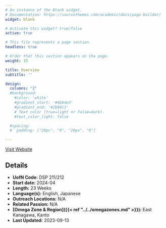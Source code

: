 ```yaml
---
# An instance of the Blank widget.
# Documentation: https://sourcethemes.com/academic/docs/page-builder/
widget: blank

# Activate this widget? true/false
active: true

# This file represents a page section.
headless: true

# Order that this section appears on the page.
weight: 15

title: Overview
subtitle: ''

design:
  columns: "2"
  #background:
    #color: 'white'
    #gradient_start: '#4bb4e3'
    #gradient_end: '#2b94c3'
    # Text color (true=light or false=dark).
    #text_color_light: false

  #spacing:
  #  padding: ["20px", "0", "20px", "0"]

---
```


[Visit Website](https://www.ywamyokohama.org/general-1)

## Details

* **UofN Code:** DSP 211/212
* **Start date:** 2024-04
* **Length:** 23 Weeks
* **Language(s):** English, Japanese
* **Outreach Locations:** N/A
* **Related Passion:** N/A
* **[Omega Zone & Region]({{< ref "../../omegazones.md" >}}):** East Kanagawa, Kanto
* **Last Updated:** 2023-09-13
